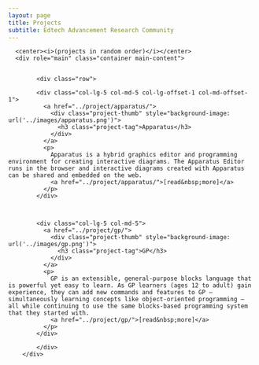 ```yaml
---
layout: page
title: Projects
subtitle: Edtech Advancement Research Community
---
```





      <center><i>(projects in random order)</i></center>
      <div role="main" class="container main-content">


            <div class="row">

            <div class="col-lg-5 col-md-5 col-lg-offset-1 col-md-offset-1">
              <a href="../project/apparatus/">
                <div class="project-thumb" style="background-image: url('../images/apparatus.png')">
                  <h3 class="project-tag">Apparatus</h3>
                </div>
              </a>
              <p>
                Apparatus is a hybrid graphics editor and programming environment for creating interactive diagrams. The Apparatus Editor runs in the browser and interactive diagrams created with Apparatus can be shared and embedded on the web.
                <a href="../project/apparatus/">[read&nbsp;more]</a>
              </p>
            </div>  



            <div class="col-lg-5 col-md-5">
              <a href="../project/gp/">
                <div class="project-thumb" style="background-image: url('../images/gp.png')">
                  <h3 class="project-tag">GP</h3>
                </div>
              </a>
              <p>
                GP is an extensible, general-purpose blocks language that is powerful yet easy to learn. As GP learners (ages 12 to adult) gain experience, they can add new commands and features to GP — simultaneously learning concepts like object-oriented programming — all while continuing to use the same blocks-based programming system that they started with.
                <a href="../project/gp/">[read&nbsp;more]</a>
              </p>
            </div>  

            </div>
        </div>
